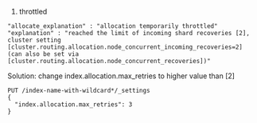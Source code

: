 1. throttled
```
"allocate_explanation" : "allocation temporarily throttled"
"explanation" : "reached the limit of incoming shard recoveries [2], cluster setting [cluster.routing.allocation.node_concurrent_incoming_recoveries=2] (can also be set via [cluster.routing.allocation.node_concurrent_recoveries])"
```

Solution: change index.allocation.max_retries to higher value than [2] 
```
PUT /index-name-with-wildcard*/_settings 
{
  "index.allocation.max_retries": 3
}
```
